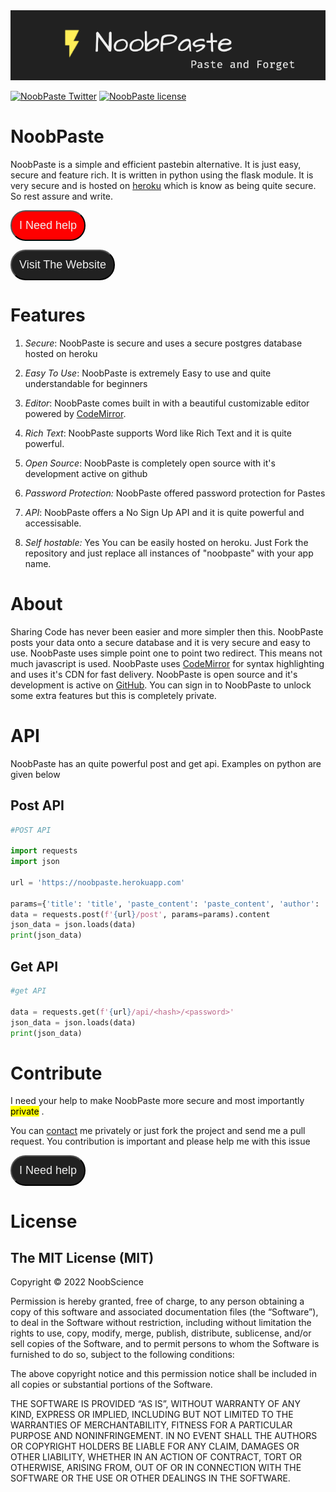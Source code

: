 <img title="" src="paste/static/assets/img/poster.png" alt="NoobScience Poster" data-align="center">

[![NoobPaste Twitter](https://img.shields.io/static/v1?logo=twitter&label=Follow&message=@noobscience1&color=blue)](https://twitter.com/noobscience1)
[![NoobPaste license](https://img.shields.io/github/license/newtoallofthis123/NoobPaste)](https://newtoallofthis123.github.io/license)

# NoobPaste

NoobPaste is a simple and efficient pastebin alternative. It is just easy, secure and feature rich. It is written in python using the flask module. It is very secure and is hosted on [heroku](https://heroku.com) which is know as being quite secure. So rest assure and write.

<button style="padding: 12px; border-radius: 24px; background-color: #FF0000;"><a style="color: #f0f0f0; text-decoration: none; font-size: 18px;" href="https://noobpaste.herokuapp.com/blog/help_me">I Need help</a></button>

<button style="padding: 12px; border-radius: 24px; background-color: #212121;"><a style="color: #f0f0f0; text-decoration: none; font-size: 18px;" href="https://noobpaste.herokuapp.com/blog/help_me">Visit The Website</a></button>

# Features

1. *Secure*: NoobPaste is secure and uses a secure postgres database hosted on heroku

2. *Easy To Use*: NoobPaste is extremely Easy to use and quite understandable for beginners

3. *Editor*: NoobPaste comes built in with a beautiful customizable editor powered by [CodeMirror](https://codemirror.net).

4. *Rich Text*: NoobPaste supports Word like Rich Text and it is quite powerful.

5. *Open Source*: NoobPaste is completely open source with it's development active on github

6. *Password Protection:* NoobPaste offered password protection for Pastes

7. *API*: NoobPaste offers a No Sign Up API and it is quite powerful and accessisable.

8. *Self hostable:* Yes You can be easily hosted on heroku. Just Fork the repository and just replace all instances of "noobpaste" with your app name.

# About

Sharing Code has never been easier and more simpler then this. NoobPaste posts your data onto a secure database and it is very secure and easy to use. NoobPaste uses simple point one to point two redirect. This means not much javascript is used. NoobPaste uses [CodeMirror](https://codemirror.net) for syntax highlighting and uses it's CDN for fast delivery. NoobPaste is open source and it's development is active on [GitHub](https://github.com/newtoallofthis123/NoobPaste). You can sign in to NoobPaste to unlock some extra features but this is completely private.

# API

NoobPaste has an quite powerful post and get api. Examples on python are given below

## Post API

```python
#POST API

import requests
import json

url = 'https://noobpaste.herokuapp.com'

params={'title': 'title', 'paste_content': 'paste_content', 'author': 'author', 'lang': 'python', 'password': 'None'}
data = requests.post(f'{url}/post', params=params).content
json_data = json.loads(data)
print(json_data)
```

## Get API

```python
#get API

data = requests.get(f'{url}/api/<hash>/<password>'
json_data = json.loads(data)
print(json_data)
```

# Contribute

I need your help to make NoobPaste more secure and most importantly <mark>private</mark> .

You can [contact](mailto:noobscience123@gmail.com) me privately or just fork the project and send me a pull request. You contribution is important and please help me with this issue

<button style="padding: 12px; border-radius: 24px; background-color: #212121;"><a href="https://noobpaste.herokuapp.com/blog/help_me" style="color: #f0f0f0; text-decoration: none; font-size: 18px;">I Need help</a></button>

# License

## The MIT License (MIT)

Copyright © 2022 NoobScience

Permission is hereby granted, free of charge, to any person obtaining a copy
 of this software and associated documentation files (the “Software”), to deal
 in the Software without restriction, including without limitation the rights
 to use, copy, modify, merge, publish, distribute, sublicense, and/or sell
 copies of the Software, and to permit persons to whom the Software is
 furnished to do so, subject to the following conditions:

The above copyright notice and this permission notice shall be included in
 all copies or substantial portions of the Software.

THE SOFTWARE IS PROVIDED “AS IS”, WITHOUT WARRANTY OF ANY KIND, EXPRESS OR
 IMPLIED, INCLUDING BUT NOT LIMITED TO THE WARRANTIES OF MERCHANTABILITY,
 FITNESS FOR A PARTICULAR PURPOSE AND NONINFRINGEMENT. IN NO EVENT SHALL THE
 AUTHORS OR COPYRIGHT HOLDERS BE LIABLE FOR ANY CLAIM, DAMAGES OR OTHER
 LIABILITY, WHETHER IN AN ACTION OF CONTRACT, TORT OR OTHERWISE, ARISING FROM,
 OUT OF OR IN CONNECTION WITH THE SOFTWARE OR THE USE OR OTHER DEALINGS IN
 THE SOFTWARE.
